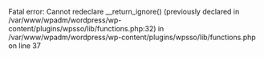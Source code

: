 
Fatal error: Cannot redeclare __return_ignore() (previously declared in /var/www/wpadm/wordpress/wp-content/plugins/wpsso/lib/functions.php:32) in /var/www/wpadm/wordpress/wp-content/plugins/wpsso/lib/functions.php on line 37
